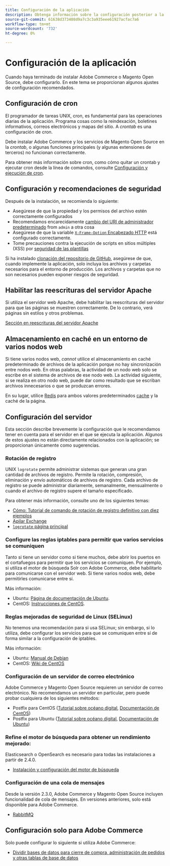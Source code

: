 ```yaml
---
title: Configuración de la aplicación
description: Obtenga información sobre la configuración posterior a la instalación necesaria para las implementaciones locales de Adobe Commerce y Magento Open Source.
source-git-commit: 61638d373408d9a7c3c3a935eee61927acfac7a6
workflow-type: tm+mt
source-wordcount: '732'
ht-degree: 0%

---
```



# Configuración de la aplicación

Cuando haya terminado de instalar Adobe Commerce o Magento Open Source, debe configurarlo. En este tema se proporcionan algunos ajustes de configuración recomendados.

## Configuración de cron

El programador de tareas UNIX, cron, es fundamental para las operaciones diarias de la aplicación. Programa cosas como la reindexación, boletines informativos, correos electrónicos y mapas del sitio. A *crontab* es una configuración de cron.

Debe instalar Adobe Commerce y los servicios de Magento Open Source en la *crontab*, o algunas funciones principales (y algunas extensiones de terceros) no funcionan correctamente.

Para obtener más información sobre cron, como cómo quitar un crontab y ejecutar cron desde la línea de comandos, consulte [Configuración y ejecución de cron](../../configuration/cli/configure-cron-jobs.md).

## Configuración y recomendaciones de seguridad

Después de la instalación, se recomienda lo siguiente:

* Asegúrese de que la propiedad y los permisos del archivo estén correctamente configurados
* Recomendamos encarecidamente [cambio del URI de administrador predeterminado](../tutorials/admin-uri.md) from `admin` a otra cosa
* Asegúrese de que la variable [`X-Frame-Option` Encabezado HTTP](../../configuration/security/xframe-options.md) está configurado correctamente.
* Tome precauciones contra la ejecución de scripts en sitios múltiples (XSS) por [seguridad de las plantillas](https://developer.adobe.com/commerce/php/development/security/cross-site-scripting/)

Si ha instalado [clonación del repositorio de GitHub](https://developer.adobe.com/commerce/contributor/guides/install/clone-repository/), asegúrese de que, cuando implemente la aplicación, solo incluya los archivos y carpetas necesarios para el entorno de producción. Los archivos y carpetas que no son necesarios pueden exponer riesgos de seguridad.

## Habilitar las reescrituras del servidor Apache

Si utiliza el servidor web Apache, debe habilitar las reescrituras del servidor para que las páginas se muestren correctamente. De lo contrario, verá páginas sin estilos y otros problemas.

[Sección en reescrituras del servidor Apache](../prerequisites/web-server/apache.md#apache-rewrites-and-htaccess)

## Almacenamiento en caché en un entorno de varios nodos web

Si tiene varios nodos web, *cannot* utilice el almacenamiento en caché predeterminado de archivos de la aplicación porque no hay sincronización entre nodos web. En otras palabras, la actividad de un nodo web solo se escribe en el sistema de archivos de ese nodo web. La actividad siguiente, si se realiza en otro nodo web, puede dar como resultado que se escriban archivos innecesarios o que se produzcan errores.

En su lugar, utilice [Redis](../../configuration/cache/config-redis.md) para ambos valores predeterminados [cache](https://glossary.magento.com/cache) y la caché de la página.

## Configuración del servidor

Esta sección describe brevemente la configuración que le recomendamos tener en cuenta para el servidor en el que se ejecuta la aplicación. Algunos de estos ajustes no están directamente relacionados con la aplicación; se proporcionan únicamente como sugerencias.

### Rotación de registro

UNIX `logrotate` permite administrar sistemas que generan una gran cantidad de archivos de registro. Permite la rotación, compresión, eliminación y envío automáticos de archivos de registro. Cada archivo de registro se puede administrar diariamente, semanalmente, mensualmente o cuando el archivo de registro supere el tamaño especificado.

Para obtener más información, consulte uno de los siguientes temas:

* [Cómo: Tutorial de comando de rotación de registro definitivo con diez ejemplos](https://www.thegeekstuff.com/2010/07/logrotate-examples)
* [Apilar Exchange](https://unix.stackexchange.com/questions/85662/how-to-properly-automatically-manually-rotate-log-files-for-production-rails-app)
* [`logrotate` página principal](https://linuxconfig.org/logrotate-8-manual-page)

### Configure las reglas iptables para permitir que varios servicios se comuniquen

Tanto si tiene un servidor como si tiene muchos, debe abrir los puertos en el cortafuegos para permitir que los servicios se comuniquen. Por ejemplo, si utiliza el motor de búsqueda Solr con Adobe Commerce, debe habilitarlo para comunicarse con el servidor web. Si tiene varios nodos web, debe permitirles comunicarse entre sí.

Más información:

* Ubuntu: [Página de documentación de Ubuntu](https://help.ubuntu.com/community/IptablesHowTo).
* CentOS: [Instrucciones de CentOS](https://wiki.centos.org/HowTos/Network/IPTables).

### Reglas mejoradas de seguridad de Linux (SELinux)

No tenemos una recomendación para si usa SELinux; sin embargo, si lo utiliza, debe configurar los servicios para que se comuniquen entre sí de forma similar a la configuración de iptables.

Más información:

* Ubuntu: [Manual de Debian](https://debian-handbook.info/browse/stable/sect.selinux.html)
* CentOS: [Wiki de CentOS](https://wiki.centos.org/HowTos/SELinux)

### Configuración de un servidor de correo electrónico

Adobe Commerce y Magento Open Source requieren un servidor de correo electrónico. No recomendamos un servidor en particular, pero puede probar cualquiera de los siguientes métodos:

* Postfix para CentOS ([Tutorial sobre océano digital](https://www.digitalocean.com/community/tutorials/how-to-install-postfix-on-centos-6), [Documentación de CentOS](https://www.centos.org))
* Postfix para Ubuntu ([Tutorial sobre océano digital](https://www.digitalocean.com/community/tutorials/how-to-install-and-setup-postfix-on-ubuntu-14-04), [Documentación de Ubuntu](https://help.ubuntu.com/community/MailServer))

### Refine el motor de búsqueda para obtener un rendimiento mejorado:

Elasticsearch o OpenSearch es necesario para todas las instalaciones a partir de 2.4.0.

* [Instalación y configuración del motor de búsqueda](../../configuration/search/overview-search.md)

### Configuración de una cola de mensajes

Desde la versión 2.3.0, Adobe Commerce y Magento Open Source incluyen funcionalidad de cola de mensajes. En versiones anteriores, solo está disponible para Adobe Commerce.

* [RabbitMQ](../../configuration/queues/message-queue-framework.md)

## Configuración solo para Adobe Commerce

Solo puede configurar lo siguiente si utiliza Adobe Commerce:

* [Dividir bases de datos para cierre de compra, administración de pedidos y otras tablas de base de datos](../../configuration/storage/multi-master.md)
